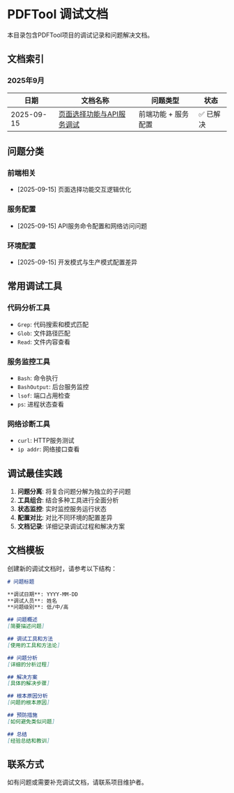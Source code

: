 # PDFTool 调试文档

本目录包含PDFTool项目的调试记录和问题解决文档。

## 文档索引

### 2025年9月

| 日期 | 文档名称 | 问题类型 | 状态 |
|------|----------|----------|------|
| 2025-09-15 | [页面选择功能与API服务调试](./2025-09-15-页面选择功能与API服务调试.md) | 前端功能 + 服务配置 | ✅ 已解决 |

## 问题分类

### 前端相关
- [2025-09-15] 页面选择功能交互逻辑优化

### 服务配置
- [2025-09-15] API服务命令配置和网络访问问题

### 环境配置
- [2025-09-15] 开发模式与生产模式配置差异

## 常用调试工具

### 代码分析工具
- `Grep`: 代码搜索和模式匹配
- `Glob`: 文件路径匹配
- `Read`: 文件内容查看

### 服务监控工具
- `Bash`: 命令执行
- `BashOutput`: 后台服务监控
- `lsof`: 端口占用检查
- `ps`: 进程状态查看

### 网络诊断工具
- `curl`: HTTP服务测试
- `ip addr`: 网络接口查看

## 调试最佳实践

1. **问题分离**: 将复合问题分解为独立的子问题
2. **工具组合**: 结合多种工具进行全面分析
3. **状态监控**: 实时监控服务运行状态
4. **配置对比**: 对比不同环境的配置差异
5. **文档记录**: 详细记录调试过程和解决方案

## 文档模板

创建新的调试文档时，请参考以下结构：

```markdown
# 问题标题

**调试日期**: YYYY-MM-DD
**调试人员**: 姓名
**问题级别**: 低/中/高

## 问题概述
[简要描述问题]

## 调试工具和方法
[使用的工具和方法论]

## 问题分析
[详细的分析过程]

## 解决方案
[具体的解决步骤]

## 根本原因分析
[问题的根本原因]

## 预防措施
[如何避免类似问题]

## 总结
[经验总结和教训]
```

## 联系方式

如有问题或需要补充调试文档，请联系项目维护者。